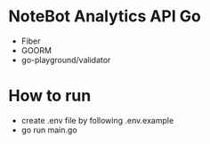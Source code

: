 # NoteBot Analytics API Go

- Fiber
- GOORM
- go-playground/validator


# How to run

- create .env file by following .env.example
- go run main.go
